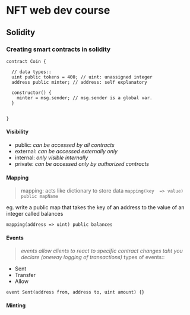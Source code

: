 # NFT web dev course

## Solidity

### Creating smart contracts in solidity

```solidity
contract Coin {

  // data types::
  uint public tokens = 400; // uint: unassigned integer
  address public minter; // address: self explanatory

  constructor() {
    minter = msg.sender; // msg.sender is a global var.
  }


}
```

#### Visibility
 - public: _can be accessed by all contracts_
 - external: _can be accessed externally only_
 - internal: _only visible internally_
 - private: _can be accessed only by authorized contracts_


#### Mapping
> mapping: acts like dictionary to store data
`mapping(key  => value) public mapName`

eg. write a public map that takes the key of an address to the value of an integer called balances
```solidity
mapping(address => uint) public balances
```

#### Events
> _events allow clients to react to specific contract changes taht you declare (oneway logging of transactions)_
types of events::
 - Sent
 - Transfer
 - Allow

```solidity
event Sent(address from, address to, uint amount) {}
```

#### Minting

